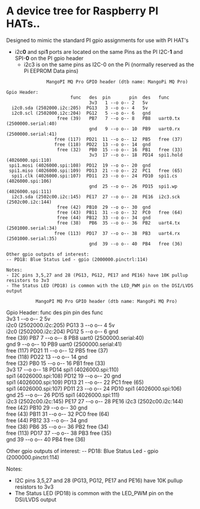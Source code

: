 # A device tree for Raspberry PI HATs..

Designed to mimic the standard PI gpio assignments for use with PI HAT's
* i2c**0** and spi**1** ports are located on the same Pins as the PI I2C-**1** and SPI-**0** on the PI gpio header
  * i2c3 is on the same pins as I2C-0 on the Pi (normally reserved as the Pi EEPROM Data pins)

```
               MangoPI MQ Pro GPIO header (dtb name: MangoPi MQ Pro)

Gpio Header:
                        func   des  pin       pin  des   func
                               3v3   1 --o o-- 2   5v
  i2c0.sda (2502000.i2c:205)  PG13   3 --o o-- 4   5v
  i2c0.scl (2502000.i2c:204)  PG12   5 --o o-- 6   gnd
                   free (39)   PB7   7 --o o-- 8   PB8   uart0.tx (2500000.serial:40)
                               gnd   9 --o o-- 10  PB9   uart0.rx (2500000.serial:41)
                  free (117)  PD21  11 --o o-- 12  PB5   free (37)
                  free (118)  PD22  13 --o o-- 14  gnd
                   free (32)   PB0  15 --o o-- 16  PB1   free (33)
                               3v3  17 --o o-- 18  PD14  spi1.hold (4026000.spi:110)
 spi1.mosi (4026000.spi:108)  PD12  19 --o o-- 20  gnd
 spi1.miso (4026000.spi:109)  PD13  21 --o o-- 22  PC1   free (65)
  spi1.clk (4026000.spi:107)  PD11  23 --o o-- 24  PD10  spi1.cs (4026000.spi:106)
                               gnd  25 --o o-- 26  PD15  spi1.wp (4026000.spi:111)
  i2c3.sda (2502c00.i2c:145)  PE17  27 --o o-- 28  PE16  i2c3.sck (2502c00.i2c:144)
                   free (42)  PB10  29 --o o-- 30  gnd
                   free (43)  PB11  31 --o o-- 32  PC0   free (64)
                   free (44)  PB12  33 --o o-- 34  gnd
                   free (38)   PB6  35 --o o-- 36  PB2   uart4.tx (2501000.serial:34)
                  free (113)  PD17  37 --o o-- 38  PB3   uart4.rx (2501000.serial:35)
                               gnd  39 --o o-- 40  PB4   free (36)

Other gpio outputs of interest:
-- PD18: Blue Status Led - gpio (2000000.pinctrl:114)

Notes:
- I2C pins 3,5,27 and 28 (PG13, PG12, PE17 and PE16) have 10K pullup resistors to 3v3
- The Status LED (PD18) is common with the LED_PWM pin on the DSI/LVDS output
```

               MangoPI MQ Pro GPIO header (dtb name: MangoPi MQ Pro)

Gpio Header:
                        func   des  pin       pin  des   func                       
                               3v3   1 --o o-- 2   5v                               
      i2c0 (2502000.i2c:205)  PG13   3 --o o-- 4   5v                               
      i2c0 (2502000.i2c:204)  PG12   5 --o o-- 6   gnd                              
                   free (39)   PB7   7 --o o-- 8   PB8   uart0 (2500000.serial:40)  
                               gnd   9 --o o-- 10  PB9   uart0 (2500000.serial:41)  
                  free (117)  PD21  11 --o o-- 12  PB5   free (37)                  
                  free (118)  PD22  13 --o o-- 14  gnd                              
                   free (32)   PB0  15 --o o-- 16  PB1   free (33)                  
                               3v3  17 --o o-- 18  PD14  spi1 (4026000.spi:110)     
      spi1 (4026000.spi:108)  PD12  19 --o o-- 20  gnd                              
      spi1 (4026000.spi:109)  PD13  21 --o o-- 22  PC1   free (65)                  
      spi1 (4026000.spi:107)  PD11  23 --o o-- 24  PD10  spi1 (4026000.spi:106)     
                               gnd  25 --o o-- 26  PD15  spi1 (4026000.spi:111)     
      i2c3 (2502c00.i2c:145)  PE17  27 --o o-- 28  PE16  i2c3 (2502c00.i2c:144)     
                   free (42)  PB10  29 --o o-- 30  gnd                              
                   free (43)  PB11  31 --o o-- 32  PC0   free (64)                  
                   free (44)  PB12  33 --o o-- 34  gnd                              
                   free (38)   PB6  35 --o o-- 36  PB2   free (34)                  
                  free (113)  PD17  37 --o o-- 38  PB3   free (35)                  
                               gnd  39 --o o-- 40  PB4   free (36)                  

Other gpio outputs of interest:
-- PD18: Blue Status Led - gpio (2000000.pinctrl:114)

Notes:
- I2C pins 3,5,27 and 28 (PG13, PG12, PE17 and PE16) have 10K pullup resistors to 3v3
- The Status LED (PD18) is common with the LED_PWM pin on the DSI/LVDS output
